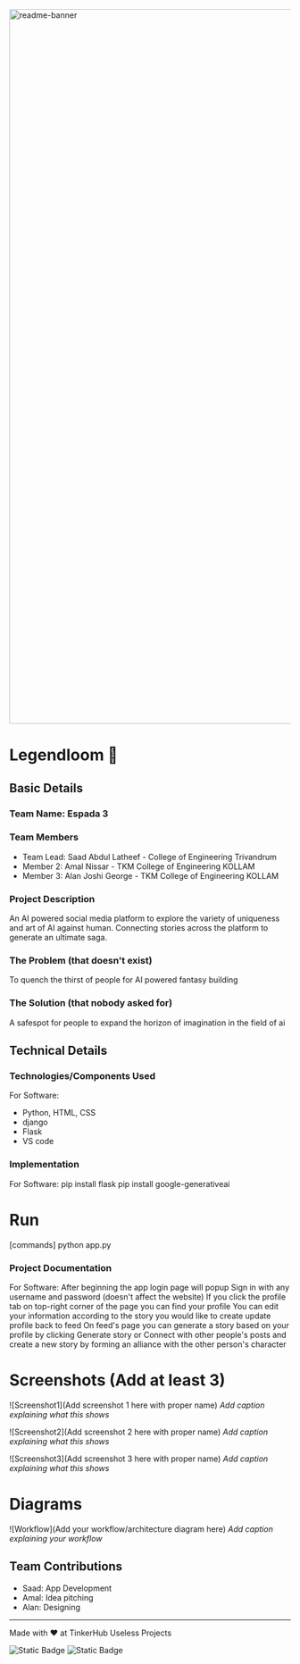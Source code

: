 <img width="1280" alt="readme-banner" src="https://github.com/user-attachments/assets/35332e92-44cb-425b-9dff-27bcf1023c6c">

# Legendloom 🎯


## Basic Details
### Team Name: Espada 3


### Team Members
- Team Lead: Saad Abdul Latheef - College of Engineering Trivandrum
- Member 2: Amal Nissar - TKM College of Engineering KOLLAM
- Member 3: Alan Joshi George - TKM College of Engineering KOLLAM

### Project Description
An AI powered social media platform to explore the variety of uniqueness and art of AI against human.
Connecting stories across the platform to generate an ultimate saga.

### The Problem (that doesn't exist)
To quench the thirst of people for AI powered fantasy building

### The Solution (that nobody asked for)
A safespot for people to expand the horizon of imagination in the field of ai

## Technical Details
### Technologies/Components Used
For Software:
- Python, HTML, CSS
- django
- Flask
- VS code

### Implementation
For Software:
pip install flask
pip install google-generativeai

# Run
[commands]
python app.py

### Project Documentation
For Software:
After beginning the app login page will popup
Sign in with any username and password (doesn't affect the website)
If you click the profile tab on top-right corner of the page you can find your profile
You can edit your information according to the story you would like to create
update profile
back to feed
On feed's page you can generate a story based on your profile by clicking Generate story
or Connect with other people's posts and create a new story by forming an alliance with the other person's character

# Screenshots (Add at least 3)
![Screenshot1](Add screenshot 1 here with proper name)
*Add caption explaining what this shows*

![Screenshot2](Add screenshot 2 here with proper name)
*Add caption explaining what this shows*

![Screenshot3](Add screenshot 3 here with proper name)
*Add caption explaining what this shows*

# Diagrams
![Workflow](Add your workflow/architecture diagram here)
*Add caption explaining your workflow*


## Team Contributions
- Saad: App Development
- Amal: Idea pitching
- Alan: Designing

---
Made with ❤️ at TinkerHub Useless Projects 

![Static Badge](https://img.shields.io/badge/TinkerHub-24?color=%23000000&link=https%3A%2F%2Fwww.tinkerhub.org%2F)
![Static Badge](https://img.shields.io/badge/UselessProject--24-24?link=https%3A%2F%2Fwww.tinkerhub.org%2Fevents%2FQ2Q1TQKX6Q%2FUseless%2520Projects)



